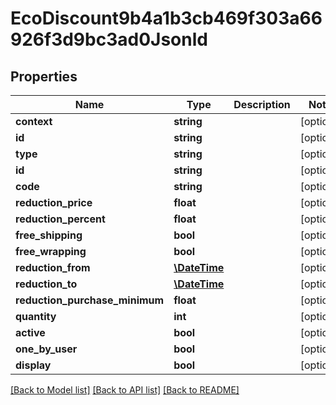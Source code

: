 # EcoDiscount9b4a1b3cb469f303a66926f3d9bc3ad0Jsonld

## Properties
Name | Type | Description | Notes
------------ | ------------- | ------------- | -------------
**context** | **string** |  | [optional] 
**id** | **string** |  | [optional] 
**type** | **string** |  | [optional] 
**id** | **string** |  | [optional] 
**code** | **string** |  | [optional] 
**reduction_price** | **float** |  | [optional] 
**reduction_percent** | **float** |  | [optional] 
**free_shipping** | **bool** |  | [optional] 
**free_wrapping** | **bool** |  | [optional] 
**reduction_from** | [**\DateTime**](\DateTime.md) |  | [optional] 
**reduction_to** | [**\DateTime**](\DateTime.md) |  | [optional] 
**reduction_purchase_minimum** | **float** |  | [optional] 
**quantity** | **int** |  | [optional] 
**active** | **bool** |  | [optional] 
**one_by_user** | **bool** |  | [optional] 
**display** | **bool** |  | [optional] 

[[Back to Model list]](../../README.md#documentation-for-models) [[Back to API list]](../../README.md#documentation-for-api-endpoints) [[Back to README]](../../README.md)

